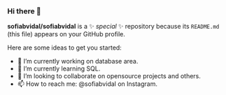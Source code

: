 ### Hi there 👋

**sofiabvidal/sofiabvidal** is a ✨ _special_ ✨ repository because its `README.md` (this file) appears on your GitHub profile.

Here are some ideas to get you started:

- 🔭 I’m currently working on database area.
- 🌱 I’m currently learning SQL.
- 👯 I’m looking to collaborate on opensource projects and others.
- 📫 How to reach me: @sofiabvidal on Instagram.
